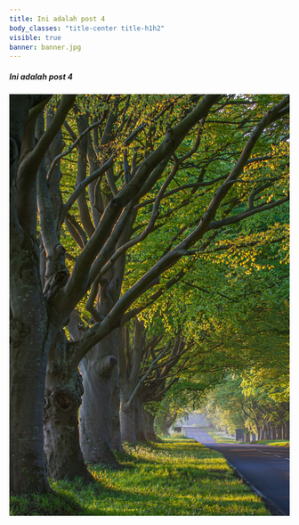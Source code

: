 ```yaml
---
title: Ini adalah post 4
body_classes: "title-center title-h1h2"
visible: true
banner: banner.jpg
---
```


##### Ini adalah post 4

![banner](banner.jpg "banner")
